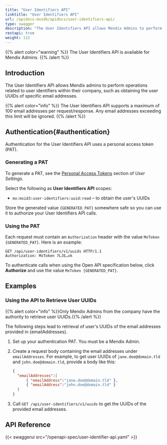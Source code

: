 ```yaml
---
title: "User Identifiers API"
linktitle: "User Identifiers API"
url: /apidocs-mxsdk/apidocs/user-identifiers-api/
type: swagger
description: "The User Identifiers API allows Mendix Admins to perform operations related to user identifiers belonging to their company."
restapi: true
weight: 112
---
```


{{% alert color="warning" %}}
The User Identifiers API is available for Mendix Admins.
{{% /alert %}}

## Introduction

The User Identifiers API allows Mendix admins to perform operations related to user identifiers within their company, such as obtaining the user UUIDs of specific email addresses.

{{% alert color="info" %}}
The User Identifiers API supports a maximum of 100 email addresses per request/response. Any email addresses exceeding this limit will be ignored.
{{% /alert %}}

## Authentication{#authentication}

Authentication for the User Identifiers API uses a personal access token (PAT).

### Generating a PAT

To generate a PAT, see the [Personal Access Tokens](/community-tools/mendix-profile/user-settings/#pat) section of *User Settings*.

Select the following as **User Identifiers API** scopes:

* `mx:mxid3:user-identifiers:uuid:read` – to obtain the user's UUIDs

Store the generated value `{GENERATED_PAT}` somewhere safe so you can use it to authorize your User Identifiers API calls.

### Using the PAT

Each request must contain an `Authorization` header with the value `MxToken {GENERATED_PAT}`. Here is an example:

```http
GET /api/user-identifiers/v1/uuids HTTP/1.1
Authorization: MxToken 7LJE…vk
```

To authenticate calls when using the Open API specification below, click **Authorize** and use the value `MxToken {GENERATED_PAT}`.

## Examples

### Using the API to Retrieve User UUIDs

{{% alert color="info" %}}Only Mendix Admins from the company have the authority to retrieve user UUIDs.{{% /alert %}}

The following steps lead to retrieval of user's UUIDs of the email addresses provided in {emailAddresses}.

1. Set up your authentication PAT. You must be a Mendix Admin.
1. Create a request body containing the email addresses under `emailAddresses`. For example, to get user UUIDs of `jane.doe@domain.tld` and `john.doe@domain.tld`, provide a body like this:

    ```json
    {
      "emailAddresses":[
          { "emailAddress":"jane.doe@domain.tld" },
          { "emailAddress":"john.doe@domain.tld" }
      ]
    }
    ```

1. Call `GET /api/user-identifiers/v1/uuids` to get the UUIDs of the provided email addresses.

## API Reference

{{< swaggerui src="/openapi-spec/user-identifier-api.yaml"  >}}

